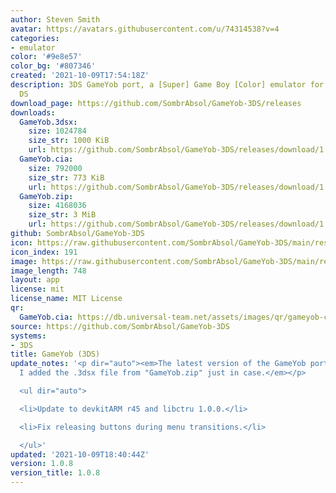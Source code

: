 ```yaml
---
author: Steven Smith
avatar: https://avatars.githubusercontent.com/u/74314538?v=4
categories:
- emulator
color: '#9e8e57'
color_bg: '#807346'
created: '2021-10-09T17:54:18Z'
description: 3DS GameYob port, a [Super] Game Boy [Color] emulator for the Nintendo
  DS
download_page: https://github.com/SombrAbsol/GameYob-3DS/releases
downloads:
  GameYob.3dsx:
    size: 1024784
    size_str: 1000 KiB
    url: https://github.com/SombrAbsol/GameYob-3DS/releases/download/1.0.8/GameYob.3dsx
  GameYob.cia:
    size: 792000
    size_str: 773 KiB
    url: https://github.com/SombrAbsol/GameYob-3DS/releases/download/1.0.8/GameYob.cia
  GameYob.zip:
    size: 4168036
    size_str: 3 MiB
    url: https://github.com/SombrAbsol/GameYob-3DS/releases/download/1.0.8/GameYob.zip
github: SombrAbsol/GameYob-3DS
icon: https://raw.githubusercontent.com/SombrAbsol/GameYob-3DS/main/resources/icon.png
icon_index: 191
image: https://raw.githubusercontent.com/SombrAbsol/GameYob-3DS/main/resources/icon.png
image_length: 748
layout: app
license: mit
license_name: MIT License
qr:
  GameYob.cia: https://db.universal-team.net/assets/images/qr/gameyob-cia.png
source: https://github.com/SombrAbsol/GameYob-3DS
systems:
- 3DS
title: GameYob (3DS)
update_notes: '<p dir="auto"><em>The latest version of the GameYob port for the 3DS.
  I added the .3dsx file from "GameYob.zip" just in case.</em></p>

  <ul dir="auto">

  <li>Update to devkitARM r45 and libctru 1.0.0.</li>

  <li>Fix releasing buttons during menu transitions.</li>

  </ul>'
updated: '2021-10-09T18:40:44Z'
version: 1.0.8
version_title: 1.0.8
---
```

